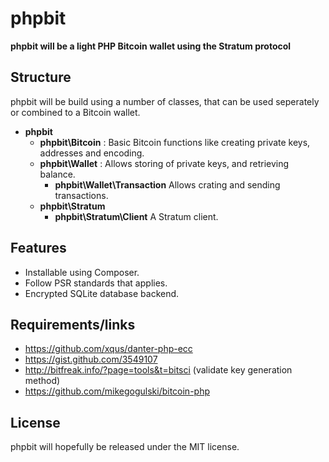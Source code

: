 phpbit
======

 **phpbit will be a light PHP Bitcoin wallet using the Stratum protocol**
 
Structure
---------
 
 phpbit will be build using a number of classes, that can be used seperately or
 combined to a Bitcoin wallet.

 * **phpbit**
   * **phpbit\Bitcoin** :
     Basic Bitcoin functions like creating private keys, addresses and encoding.
   * **phpbit\Wallet** :
     Allows storing of private keys, and retrieving balance.
     * **phpbit\Wallet\Transaction**
       Allows crating and sending transactions.
   * **phpbit\Stratum**
     * **phpbit\Stratum\Client**
       A Stratum client.
   
Features
--------
* Installable using Composer.
* Follow PSR standards that applies.
* Encrypted SQLite database backend.

Requirements/links
------------------
* https://github.com/xqus/danter-php-ecc
* https://gist.github.com/3549107
* http://bitfreak.info/?page=tools&t=bitsci (validate key generation method)
* https://github.com/mikegogulski/bitcoin-php

License
-------
phpbit will hopefully be released under the MIT license.

